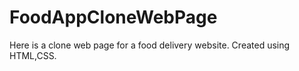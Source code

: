 # FoodAppCloneWebPage
Here is a clone web page for a food delivery website. Created using HTML,CSS. 
